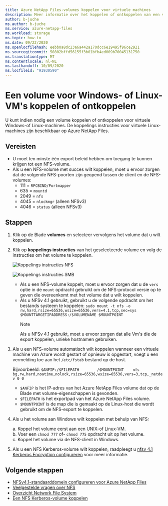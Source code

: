 ```yaml
---
title: Azure NetApp Files-volumes koppelen voor virtuele machines
description: Meer informatie over het koppelen of ontkoppelen van een volume voor virtuele Windows-machines of virtuele Linux-machines in Azure.
author: b-juche
ms.author: b-juche
ms.service: azure-netapp-files
ms.workload: storage
ms.topic: how-to
ms.date: 09/22/2020
ms.openlocfilehash: eebb0a8dc23a6a442a170dcc6e19495f96ce2921
ms.sourcegitcommit: 50802bffd56155f3b01bfb4ed009b70045131750
ms.translationtype: MT
ms.contentlocale: nl-NL
ms.lasthandoff: 10/09/2020
ms.locfileid: "91930590"
---
```

# <a name="mount-or-unmount-a-volume-for-windows-or-linux-virtual-machines"></a>Een volume voor Windows- of Linux-VM's koppelen of ontkoppelen 

U kunt indien nodig een volume koppelen of ontkoppelen voor virtuele Windows-of Linux-machines.  De koppelings instructies voor virtuele Linux-machines zijn beschikbaar op Azure NetApp Files.  

## <a name="requirements"></a>Vereisten 

* U moet ten minste één export beleid hebben om toegang te kunnen krijgen tot een NFS-volume.
* Als u een NFS-volume met succes wilt koppelen, moet u ervoor zorgen dat de volgende NFS-poorten zijn geopend tussen de client en de NFS-volumes:
    * 111 = `RPCBIND/Portmapper`
    * 635 = `mountd`
    * 2049 = `nfs`
    * 4045 = `nlockmgr` (alleen NFSv3)
    * 4046 = `status` (alleen NFSv3)

## <a name="steps"></a>Stappen

1. Klik op de Blade **volumes** en selecteer vervolgens het volume dat u wilt koppelen. 
2. Klik op **koppelings instructies** van het geselecteerde volume en volg de instructies om het volume te koppelen. 

    ![Koppelings instructies NFS](../media/azure-netapp-files/azure-netapp-files-mount-instructions-nfs.png)

    ![Koppelings instructies SMB](../media/azure-netapp-files/azure-netapp-files-mount-instructions-smb.png)  
    * Als u een NFS-volume koppelt, moet u ervoor zorgen dat u de `vers` optie in de `mount` opdracht gebruikt om de NFS-protocol versie op te geven die overeenkomt met het volume dat u wilt koppelen. 
    * Als u NFSv 4.1 gebruikt, gebruikt u de volgende opdracht om het bestands systeem te koppelen:  `sudo mount -t nfs -o rw,hard,rsize=65536,wsize=65536,vers=4.1,tcp,sec=sys $MOUNTTARGETIPADDRESS:/$VOLUMENAME $MOUNTPOINT`  
        > [!NOTE]
        > Als u NFSv 4.1 gebruikt, moet u ervoor zorgen dat alle Vm's die de export koppelen, unieke hostnamen gebruiken.

3. Als u een NFS-volume automatisch wilt koppelen wanneer een virtuele machine van Azure wordt gestart of opnieuw is opgestart, voegt u een vermelding toe aan het `/etc/fstab` bestand op de host. 

    Bijvoorbeeld: `$ANFIP:/$FILEPATH        /$MOUNTPOINT    nfs bg,rw,hard,noatime,nolock,rsize=65536,wsize=65536,vers=3,tcp,_netdev 0 0`

    * `$ANFIP` is het IP-adres van het Azure NetApp Files volume dat op de Blade met volume-eigenschappen is gevonden.
    * `$FILEPATH` is het exportpad van het Azure NetApp Files volume.
    * `$MOUNTPOINT` is de map die is gemaakt op de Linux-host die wordt gebruikt om de NFS-export te koppelen.

4. Als u het volume aan Windows wilt koppelen met behulp van NFS:

    a. Koppel het volume eerst aan een UNIX-of Linux-VM.  
    b. Voer een `chmod 777` of- `chmod 775` opdracht uit op het volume.  
    c. Koppel het volume via de NFS-client in Windows.
    
5. Als u een NFS Kerberos-volume wilt koppelen, raadpleegt u [nfsv 4.1 Kerberos Encryption configureren](configure-kerberos-encryption.md) voor meer informatie. 

## <a name="next-steps"></a>Volgende stappen

* [NFSv4.1-standaarddomein configureren voor Azure NetApp Files](azure-netapp-files-configure-nfsv41-domain.md)
* [Veelgestelde vragen over NFS](./azure-netapp-files-faqs.md#nfs-faqs)
* [Overzicht Network File System](/windows-server/storage/nfs/nfs-overview)
* [Een NFS Kerberos-volume koppelen](configure-kerberos-encryption.md#kerberos_mount)